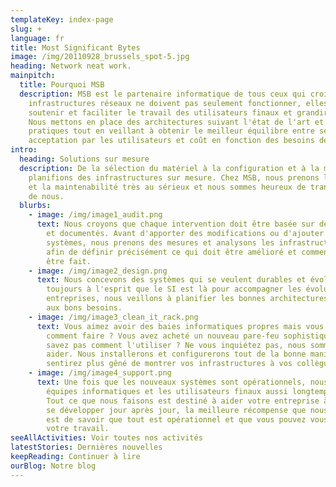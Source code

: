 ```yaml
---
templateKey: index-page
slug: +
language: fr
title: Most Significant Bytes
image: /img/20110928_brussels_spot-5.jpg
heading: Network neat work.
mainpitch:
  title: Pourquoi MSB
  description: MSB est le partenaire informatique de tous ceux qui croient que les
    infrastructures réseaux ne doivent pas seulement fonctionner, elles doivent
    soutenir et faciliter le travail des utilisateurs finaux et grandir avec eux.
    Nous mettons en place des architectures suivant l'état de l'art et les bonnes
    pratiques tout en veillant à obtenir le meilleur équilibre entre sécurité,
    acceptation par les utilisateurs et coût en fonction des besoins de nos clients.
intro:
  heading: Solutions sur mesure
  description: De la sélection du matériel à la configuration et à la mise en service, nous concevons et
    planifions des infrastructures sur mesure. Chez MSB, nous prenons la documentation, l'évolutivité
    et la maintenabilité très au sérieux et nous sommes heureux de transmettre ces connaissances autour
    de nous.
  blurbs:
    - image: /img/image1_audit.png
      text: Nous croyons que chaque intervention doit être basée sur des besoins précis
        et documentés. Avant d'apporter des modifications ou d'ajouter de nouveaux
        systèmes, nous prenons des mesures et analysons les infrastructures actuelles
        afin de définir précisément ce qui doit être amélioré et comment cela doit
        être fait.
    - image: /img/image2_design.png
      text: Nous concevons des systèmes qui se veulent durables et évolutifs. En gardant
        toujours à l'esprit que le SI est là pour accompagner les évolutions des
        entreprises, nous veillons à planifier les bonnes architectures pour répondre
        aux bons besoins.
    - image: /img/image3_clean_it_rack.png
      text: Vous aimez avoir des baies informatiques propres mais vous n'avez jamais su
        comment faire ? Vous avez acheté un nouveau pare-feu sophistiqué mais vous ne
        savez pas comment l'utiliser ? Ne vous inquiétez pas, nous sommes là pour vous
        aider. Nous installerons et configurerons tout de la bonne manière, vous ne vous
        sentirez plus gêné de montrer vos infrastructures à vos collègues.
    - image: /img/image4_support.png
      text: Une fois que les nouveaux systèmes sont opérationnels, nous accompagnons vos
        équipes informatiques et les utilisateurs finaux aussi longtemps que nécessaire.
        Tout ce que nous faisons est destiné à aider votre entreprise à fonctionner et à
        se développer jour après jour, la meilleure récompense que nous puissions obtenir
        est de savoir que tout est opérationnel et que vous pouvez vous concentrer sur
        votre travail.
seeAllActivities: Voir toutes nos activités
latestStories: Dernières nouvelles
keepReading: Continuer à lire
ourBlog: Notre blog
---
```

